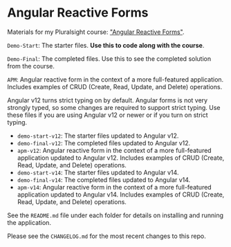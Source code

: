 # Angular Reactive Forms
Materials for my Pluralsight course: ["Angular Reactive Forms"](https://app.pluralsight.com/library/courses/angular-2-reactive-forms).

`Demo-Start`: The starter files. **Use this to code along with the course**.

`Demo-Final`: The completed files. Use this to see the completed solution from the course.

`APM`: Angular reactive form in the context of a more full-featured application. Includes examples of CRUD (Create, Read, Update, and Delete) operations.

Angular v12 turns strict typing on by default. Angular forms is not very strongly typed, so some changes are required to support strict typing. Use these files if you are using Angular v12 or newer or if you turn on strict typing.

- `demo-start-v12`: The starter files updated to Angular v12.
- `demo-final-v12`: The completed files updated to Angular v12.
- `apm-v12`: Angular reactive form in the context of a more full-featured application updated to Angular v12. Includes examples of CRUD (Create, Read, Update, and Delete) operations.
- `demo-start-v14`: The starter files updated to Angular v14.
- `demo-final-v14`: The completed files updated to Angular v14.
- `apm-v14`: Angular reactive form in the context of a more full-featured application updated to Angular v14. Includes examples of CRUD (Create, Read, Update, and Delete) operations.

See the `README.md` file under each folder for details on installing and running the application.

Please see the `CHANGELOG.md` for the most recent changes to this repo.
